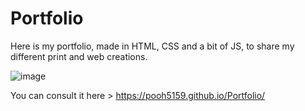 # Portfolio

Here is my portfolio, made in HTML, CSS and a bit of JS, to share my different print and web creations.

![image](https://user-images.githubusercontent.com/92722233/163333766-ec7f91f0-2e2b-49c2-bbab-97ee4d98dada.png)

You can consult it here > https://pooh5159.github.io/Portfolio/
